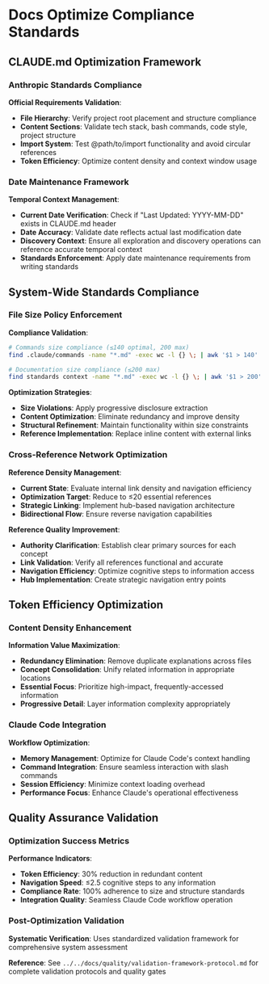 # Docs Optimize Compliance Standards

## CLAUDE.md Optimization Framework

### Anthropic Standards Compliance
**Official Requirements Validation**:
- **File Hierarchy**: Verify project root placement and structure compliance
- **Content Sections**: Validate tech stack, bash commands, code style, project structure
- **Import System**: Test @path/to/import functionality and avoid circular references
- **Token Efficiency**: Optimize content density and context window usage

### Date Maintenance Framework
**Temporal Context Management**:
- **Current Date Verification**: Check if "Last Updated: YYYY-MM-DD" exists in CLAUDE.md header
- **Date Accuracy**: Validate date reflects actual last modification date
- **Discovery Context**: Ensure all exploration and discovery operations can reference accurate temporal context
- **Standards Enforcement**: Apply date maintenance requirements from writing standards

## System-Wide Standards Compliance

### File Size Policy Enforcement
**Compliance Validation**:
```bash
# Commands size compliance (≤140 optimal, 200 max)
find .claude/commands -name "*.md" -exec wc -l {} \; | awk '$1 > 140'

# Documentation size compliance (≤200 max)
find standards context -name "*.md" -exec wc -l {} \; | awk '$1 > 200'
```

**Optimization Strategies**:
- **Size Violations**: Apply progressive disclosure extraction
- **Content Optimization**: Eliminate redundancy and improve density
- **Structural Refinement**: Maintain functionality within size constraints
- **Reference Implementation**: Replace inline content with external links

### Cross-Reference Network Optimization

**Reference Density Management**:
- **Current State**: Evaluate internal link density and navigation efficiency
- **Optimization Target**: Reduce to ≤20 essential references
- **Strategic Linking**: Implement hub-based navigation architecture
- **Bidirectional Flow**: Ensure reverse navigation capabilities

**Reference Quality Improvement**:
- **Authority Clarification**: Establish clear primary sources for each concept
- **Link Validation**: Verify all references functional and accurate
- **Navigation Efficiency**: Optimize cognitive steps to information access
- **Hub Implementation**: Create strategic navigation entry points

## Token Efficiency Optimization

### Content Density Enhancement
**Information Value Maximization**:
- **Redundancy Elimination**: Remove duplicate explanations across files
- **Concept Consolidation**: Unify related information in appropriate locations
- **Essential Focus**: Prioritize high-impact, frequently-accessed information
- **Progressive Detail**: Layer information complexity appropriately

### Claude Code Integration
**Workflow Optimization**:
- **Memory Management**: Optimize for Claude Code's context handling
- **Command Integration**: Ensure seamless interaction with slash commands
- **Session Efficiency**: Minimize context loading overhead
- **Performance Focus**: Enhance Claude's operational effectiveness

## Quality Assurance Validation

### Optimization Success Metrics
**Performance Indicators**:
- **Token Efficiency**: 30% reduction in redundant content
- **Navigation Speed**: ≤2.5 cognitive steps to any information
- **Compliance Rate**: 100% adherence to size and structure standards
- **Integration Quality**: Seamless Claude Code workflow operation

### Post-Optimization Validation
**Systematic Verification**: Uses standardized validation framework for comprehensive system assessment

**Reference**: See `../../docs/quality/validation-framework-protocol.md` for complete validation protocols and quality gates